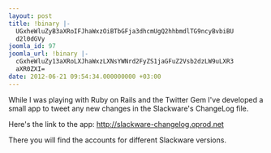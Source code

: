 ```yaml
---
layout: post
title: !binary |-
  UGxheWluZyB3aXRoIFJhaWxzOiBTbGFja3dhcmUgQ2hhbmdlTG9ncyBvbiBU
  d2l0dGVy
joomla_id: 97
joomla_url: !binary |-
  cGxheWluZy13aXRoLXJhaWxzLXNsYWNrd2FyZS1jaGFuZ2Vsb2dzLW9uLXR3
  aXR0ZXI=
date: 2012-06-21 09:54:34.000000000 +03:00
---
```

<p>While I was playing with Ruby on Rails and the Twitter Gem I've developed a small app to tweet any new changes in the Slackware's ChangeLog file.</p>
<p>Here's the link to the app: <a href="http://slackware-changelog.oprod.net" target="_blank">http://slackware-changelog.oprod.net</a></p>
<p>There you will find the accounts for different Slackware versions.</p>
